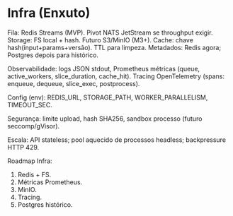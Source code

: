# Infra (Enxuto)

Fila: Redis Streams (MVP). Pivot NATS JetStream se throughput exigir. 
Storage: FS local + hash. Futuro S3/MinIO (M3+). 
Cache: chave hash(input+params+versão). TTL para limpeza.
Metadados: Redis agora; Postgres depois para histórico.

Observabilidade: logs JSON stdout, Prometheus métricas (queue, active_workers, slice_duration, cache_hit). Tracing OpenTelemetry (spans: enqueue, dequeue, slice_exec, postprocess).

Config (env): REDIS_URL, STORAGE_PATH, WORKER_PARALLELISM, TIMEOUT_SEC.

Segurança: limite upload, hash SHA256, sandbox processo (futuro seccomp/gVisor).

Escala: API stateless; pool aquecido de processos headless; backpressure HTTP 429.

Roadmap Infra:
1. Redis + FS.
2. Métricas Prometheus.
3. MinIO.
4. Tracing.
5. Postgres histórico.

